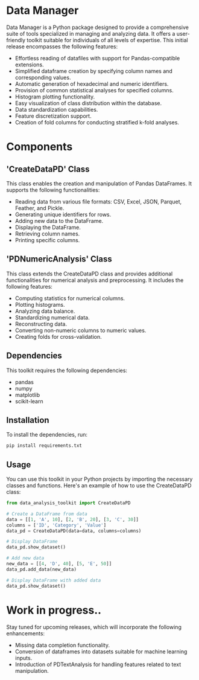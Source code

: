 # Data Manager

Data Manager is a Python package designed to provide a comprehensive suite of tools specialized in managing and analyzing data. It offers a user-friendly toolkit suitable for individuals of all levels of expertise. This initial release encompasses the following features:

- Effortless reading of datafiles with support for Pandas-compatible extensions.
- Simplified dataframe creation by specifying column names and corresponding values.
- Automatic generation of hexadecimal and numeric identifiers.
- Provision of common statistical analyses for specified columns.
- Histogram plotting functionality.
- Easy visualization of class distribution within the database.
- Data standardization capabilities.
- Feature discretization support.
- Creation of fold columns for conducting stratified k-fold analyses.

# Components
## 'CreateDataPD' Class
This class enables the creation and manipulation of Pandas DataFrames. It supports the following functionalities:
- Reading data from various file formats: CSV, Excel, JSON, Parquet, Feather, and Pickle.
- Generating unique identifiers for rows.
- Adding new data to the DataFrame.
- Displaying the DataFrame.
- Retrieving column names.
- Printing specific columns.

## 'PDNumericAnalysis' Class
This class extends the CreateDataPD class and provides additional functionalities for numerical analysis and preprocessing. It includes the following features:

- Computing statistics for numerical columns.
- Plotting histograms.
- Analyzing data balance.
- Standardizing numerical data.
- Reconstructing data.
- Converting non-numeric columns to numeric values.
- Creating folds for cross-validation.

## Dependencies
This toolkit requires the following dependencies:

- pandas
- numpy
- matplotlib
- scikit-learn

## Installation
To install the dependencies, run:
```python
pip install requirements.txt
```

## Usage
You can use this toolkit in your Python projects by importing the necessary classes and functions. Here's an example of how to use the CreateDataPD class:

```python
from data_analysis_toolkit import CreateDataPD

# Create a DataFrame from data
data = [[1, 'A', 10], [2, 'B', 20], [3, 'C', 30]]
columns = ['ID', 'Category', 'Value']
data_pd = CreateDataPD(data=data, columns=columns)

# Display DataFrame
data_pd.show_dataset()

# Add new data
new_data = [[4, 'D', 40], [5, 'E', 50]]
data_pd.add_data(new_data)

# Display DataFrame with added data
data_pd.show_dataset()
```

# Work in progress..

Stay tuned for upcoming releases, which will incorporate the following enhancements:
- Missing data completion functionality.
- Conversion of dataframes into datasets suitable for machine learning inputs.
- Introduction of PDTextAnalysis for handling features related to text manipulation.